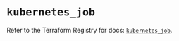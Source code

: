 # `kubernetes_job`

Refer to the Terraform Registry for docs: [`kubernetes_job`](https://registry.terraform.io/providers/hashicorp/kubernetes/2.29.0/docs/resources/job).
